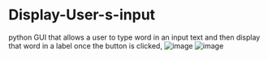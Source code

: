 # Display-User-s-input
python GUI that allows a user to type word in an input text and then display that word in a label once the button is clicked,
![image](https://github.com/RenzoEmamnuel/Display-User-s-input/assets/143341990/103db98d-8f7a-4849-88d2-5cb2d3da9e94)
![image](https://github.com/RenzoEmamnuel/Display-User-s-input/assets/143341990/4de4cb73-395a-4998-9204-dec86a4826e1)
